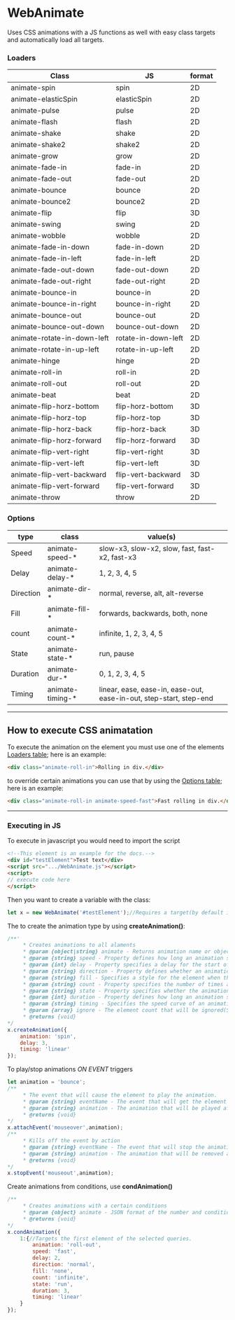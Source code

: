 # WebAnimate
Uses CSS animations with a JS functions as well with easy class targets and automatically load all targets.

### Loaders

| Class | JS | format |
| --- | --- | ----- |
| animate-spin | spin | 2D |
| animate-elasticSpin | elasticSpin | 2D |
| animate-pulse | pulse | 2D |
| animate-flash | flash | 2D |
| animate-shake | shake | 2D |
| animate-shake2 | shake2 | 2D |
| animate-grow | grow | 2D |
| animate-fade-in | fade-in | 2D |
| animate-fade-out | fade-out | 2D |
| animate-bounce | bounce | 2D |
| animate-bounce2 | bounce2 | 2D |
| animate-flip | flip | 3D |
| animate-swing | swing | 2D |
| animate-wobble | wobble | 2D |
| animate-fade-in-down | fade-in-down | 2D |
| animate-fade-in-left | fade-in-left | 2D |
| animate-fade-out-down | fade-out-down | 2D |
| animate-fade-out-right | fade-out-right | 2D |
| animate-bounce-in | bounce-in | 2D |
| animate-bounce-in-right | bounce-in-right | 2D |
| animate-bounce-out | bounce-out | 2D |
| animate-bounce-out-down | bounce-out-down | 2D |
| animate-rotate-in-down-left | rotate-in-down-left | 2D |
| animate-rotate-in-up-left | rotate-in-up-left | 2D |
| animate-hinge | hinge | 2D |
| animate-roll-in | roll-in | 2D |
| animate-roll-out | roll-out | 2D |
| animate-beat | beat | 2D |
| animate-flip-horz-bottom | flip-horz-bottom | 3D |
| animate-flip-horz-top | flip-horz-top | 3D |
| animate-flip-horz-back | flip-horz-back | 3D |
| animate-flip-horz-forward | flip-horz-forward | 3D |
| animate-flip-vert-right | flip-vert-right | 3D |
| animate-flip-vert-left | flip-vert-left | 3D |
| animate-flip-vert-backward | flip-vert-backward | 3D |
| animate-flip-vert-forward | flip-vert-forward | 3D |
| animate-throw | throw | 2D |

### Options
| type | class | value(s) |
| ---- | ----- | ------ |
| Speed | animate-speed-* | slow-x3, slow-x2, slow, fast, fast-x2, fast-x3|
| Delay | animate-delay-* | 1, 2, 3, 4, 5 |
| Direction | animate-dir-* | normal, reverse, alt, alt-reverse |
| Fill | animate-fill-* | forwards, backwards, both, none |
| count | animate-count-* | infinite, 1, 2, 3, 4, 5 |
| State | animate-state-* | run, pause |
| Duration | animate-dur-* | 0, 1, 2, 3, 4, 5 |
| Timing | animate-timing-* | linear, ease, ease-in, ease-out, ease-in-out, step-start, step-end |

***

## How to execute CSS animatation
To execute the animation on the element you must use one of the elements [Loaders table](#loaders); here is an example:
```html
<div class="animate-roll-in">Rolling in div.</div>
```
to override certain animations you can use that by using the [Options table](#Options); here is an example:
```html
<div class="animate-roll-in animate-speed-fast">Fast rolling in div.</div>
```

***

### Executing in JS
To execute in javascript you would need to import the script
```html
<!--This element is an example for the docs.-->
<div id="testElement">Test text</div>
<script src=".../WebAnimate.js"></script>
<script>
// execute code here
</script>
```

Then you want to create a variable with the class:
```js
let x = new WebAnimate('#testElement');//Requires a target(by default it will select all elements).
```
The to create the animation type by using **createAnimation()**:
```js
/**'
     * Creates animations to all alaments
     * @param {object|string} animate - Returns animation name or object
     * @param {string} speed - Property defines how long an animation should take to complete one cycle.
     * @param {int} delay - Property specifies a delay for the start of an animation.
     * @param {string} direction - Property defines whether an animation should be played forwards, backwards or in alternate cycles.
     * @param {string} fill - Specifies a style for the element when the animation is not playing (before it starts, after it ends, or both).
     * @param {string} count - Property specifies the number of times an animation should be played.
     * @param {string} state - Property specifies whether the animation is running or paused.
     * @param {int} duration - Property defines how long an animation should take to complete one cycle.
     * @param {string} timing - Specifies the speed curve of an animation.
     * @param {array} ignore - The element count that will be ignored(Starting with 1...).
     * @returns {void}
*/
x.createAnimation({
    animation: 'spin',
    delay: 3,
    timing: 'linear'
});
```

To play/stop animations _ON EVENT_ triggers
```js
let animation = 'bounce';
/**
     * The event that will cause the element to play the animation.
     * @param {string} eventName - The event that will get the element to play the animation.
     * @param {string} animation - The animation that will be played after event has taken place.
     * @returns {void}
*/
x.attachEvent('mouseover',animation);
/**
     * Kills off the event by action
     * @param {string} eventName - The event that will stop the animation.
     * @param {string} animation - The animation that will be removed after action is taken.
     * @returns {void}
*/
x.stopEvent('mouseout',animation);
```
Create animations from conditions, use **condAnimation()**
```js
/**
     * Creates animations with a certain conditions
     * @param {object} animate - JSON format of the number and conditions(Starting with 1...)
     * @returns {void}
*/
x.condAnimation({
    1:{//Targets the first element of the selected queries.
        animation: 'roll-out',
        speed: 'fast',
        delay: 2,
        direction: 'normal',
        fill: 'none',
        count: 'infinite',
        state: 'run',
        duration: 3,
        timing: 'linear'
    }
});
```
